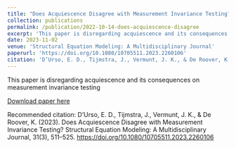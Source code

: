 ```yaml
---
title: "Does Acquiescence Disagree with Measurement Invariance Testing?"
collection: publications
permalink: /publication/2022-10-14-does-acquiescence-disagree
excerpt: 'This paper is disregarding acquiescence and its consequences on measurement invariance testing' 
date: 2023-11-02
venue: 'Structural Equation Modeling: A Multidisciplinary Journal'
paperurl: 'https://doi.org/10.1080/10705511.2023.2260106'
citation: 'D’Urso, E. D., Tijmstra, J., Vermunt, J. K., & De Roover, K. (2023). Does Acquiescence Disagree with Measurement Invariance Testing? Structural Equation Modeling: A Multidisciplinary Journal, 31(3), 511–525. https://doi.org/10.1080/10705511.2023.2260106'
---
```

This paper is disregarding acquiescence and its consequences on measurement invariance testing

[Download paper here](https://doi.org/10.1080/10705511.2023.2260106)

Recommended citation: D’Urso, E. D., Tijmstra, J., Vermunt, J. K., & De Roover, K. (2023). Does Acquiescence Disagree with Measurement Invariance Testing? Structural Equation Modeling: A Multidisciplinary Journal, 31(3), 511–525. https://doi.org/10.1080/10705511.2023.2260106
